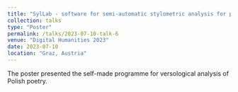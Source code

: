 ```yaml
---
title: "SylLab - software for semi-automatic stylometric analysis for poetry"
collection: talks
type: "Poster"
permalink: /talks/2023-07-10-talk-6
venue: "Digital Humanities 2023"
date: 2023-07-10
location: "Graz, Austria"
---
```


The poster presented the self-made programme for versological analysis of Polish poetry.